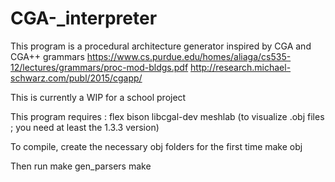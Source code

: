 # CGA-_interpreter

This program is a procedural architecture generator inspired by CGA and CGA++ grammars
https://www.cs.purdue.edu/homes/aliaga/cs535-12/lectures/grammars/proc-mod-bldgs.pdf
http://research.michael-schwarz.com/publ/2015/cgapp/

This is currently a WIP for a school project

This program requires :
  flex
  bison
  libcgal-dev
  meshlab (to visualize .obj files ; you need at least the 1.3.3 version)

To compile, create the necessary obj folders for the first time
  make obj

Then run
  make gen_parsers
  make
